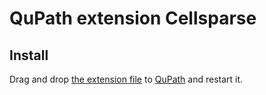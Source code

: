 # QuPath extension Cellsparse

## Install

Drag and drop [the extension file](https://github.com/ksugar/qupath-extension-sam/releases/download/v0.1.0/qupath-extension-sam-0.1.0.jar) to [QuPath](https://qupath.github.io) and restart it.